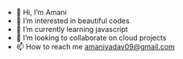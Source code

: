 - 👋 Hi, I’m Amani
- 👀 I’m interested in beautiful codes
- 🌱 I’m currently learning javascript
- 💞️ I’m looking to collaborate on cloud projects 
- 📫 How to reach me amaniyadav09@gmail.com

<!---
MekalaAmani/MekalaAmani is a ✨ special ✨ repository because its `README.md` (this file) appears on your GitHub profile.
You can click the Preview link to take a look at your changes.
--->
